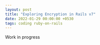 ```yaml
---
layout: post
title: "Exploring Encryption in Rails v7"
date: 2022-01-29 00:00:00 +0530
tags: coding ruby-on-rails
---
```


Work in progress